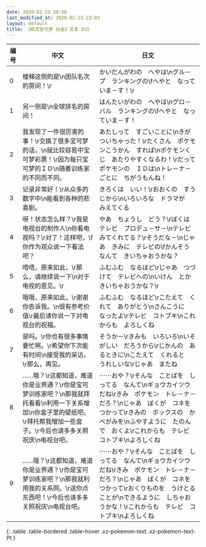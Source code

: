 ```yaml
---
date: 2020-02-23 20:56
last_modified_at: 2020-02-23 22:03
layout: default
title: 《精灵宝可梦 白金》文本 031
---
```

| 编号 | 中文 | 日文 |
| ---- | ---- | ---- |
| 0 | 楼梯这侧的是\n团队名次的房间！\r | かいだんがわの　へやは\nグル－プ　ランキングの\fへやと　なっていま－す！\r |
| 1 | 另一侧是\n全球排名的房间！ | はんたいがわの　へやは\nグロ－バル　ランキングの\fへやと　なっていま－す！ |
| 2 | 我发现了一件很厉害的事！\r交换了很多宝可梦的话，\n就比较容易中宝可梦彩票！\r因为每只宝可梦的ＩＤ\n随着训练家的不同而不同。 | あたしって　すごいことに\nきが　ついちゃった！\rたくさん　ポケモンこうかん　すれば\nポケモンくじ　あたりやすくなるわ！\rだって　ポケモンの　ＩＤは\nトレ－ナ－ごとに　ちがうもんね！ |
| 3 | 记录非常好！\r从众多的数字中\n能看到各种的悲喜剧。 | きろくは　いい！\rおおくの　すうじから\nいろいろな　ドラマが　みえてくる |
| 4 | 呀！状态怎么样？\r我是电视台的制作人\n你看电视吗？\r对了！这样吧，\f你作为观众说一下看法吧？ | やあ　ちょうし　どう？\rぼくは　テレビ　プロデュ－サ－\nテレビ　みてくれてる？\rそうだな－\nじゃあ　きみに　テレビの\fかんそう　なんて　きいちゃおうかな？ |
| 5 | 唔唔，原来如此，\r那么，请继续说一下\n对于电视的意见。\r | ふむふむ　なるほど\rじゃあ　つづけて　テレビへの\nいけん　とか　きいちゃおうかな？\r |
| 6 | 哦哦，原来如此，\r谢谢你告诉我。\n很有参考价值\r最后请你说一下对电视台的祝福。 | ふむふむ　なるほど\rこたえて　くれて　ありがとう\nさんこうに　なったよ\rテレビ　コトブキ\nこれからも　よろしくね |
| 7 | 是吗。\r你也有很多事情要忙啊。\r希望你下次能有时间\n接受我的采访。\r那么，再见。 | そうか－\rきみも　いろいろ\nいそがしい　だろうから\rじかんの　あるときに\nこたえて　くれると　うれしいな\rじゃあ　またね |
| 8 | ……哦？\r这都知道，难道你是业界通？\r你是宝可梦训练家吧？\n那我就拜托看看\n利用一下关系增加\n你盒子里的壁纸吧。\r拜托帮我增加一些盒子。\r今后也请多多关照祝庆\n电视台吧。 | ⋯⋯おや？\rそんな　ことばを　しってる　なんて\nギョウカイツウ　だね\rきみ　ポケモン　トレ－ナ－　だろ？\nじゃあ　ぼくが　コネを　つかって\rきみの　ボックスの　かべがみを\nふやすように　たのんで　おくよ\rこれからも　テレビ　コトブキ\nよろしくね |
| 9 | ……哦？\r这都知道，难道你是业界通？\r你是宝可梦训练家吧？\n那我就利用我的关系网。\r送你点东西吧！\r今后也请多多关照祝庆\n电视台吧。 | ⋯⋯おや？\rそんな　ことばを　しってる　なんて\nギョウカイツウ　だね\rきみ　ポケモン　トレ－ナ－　だろ？\nじゃあ　ぼくが　コネを　つかって\rおくりものを　うけとる　ことが\nできるように　しちゃおうかな！\rこれからも　テレビ　コトブキ\nよろしくね |
{: .table .table-bordered .table-hover .xz-pokemon-text .xz-pokemon-text-Pt }